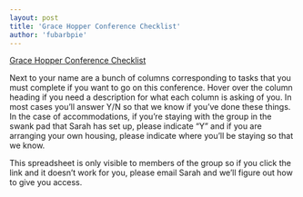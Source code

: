 ```yaml
---
layout: post
title: 'Grace Hopper Conference Checklist'
author: 'fubarbpie'
---
```


[Grace Hopper Conference
Checklist](https://docs.google.com/a/ualberta.ca/spreadsheet/ccc?key=0AqShEGXHbf6BdFV5R2xDZjhjVUJaRmtlMWRsNFBocVE&usp=sharing
"Grace Hopper Conference Checklist")

Next to your name are a bunch of columns corresponding to tasks that you must
complete if you want to go on this conference. Hover over the column heading
if you need a description for what each column is asking of you. In most cases
you’ll answer Y/N so that we know if you’ve done these things. In the case of
accommodations, if you’re staying with the group in the swank pad that Sarah
has set up, please indicate “Y” and if you are arranging your own housing,
please indicate where you’ll be staying so that we know.

This spreadsheet is only visible to members of the group so if you click the
link and it doesn’t work for you, please email Sarah and we’ll figure out how
to give you access.



